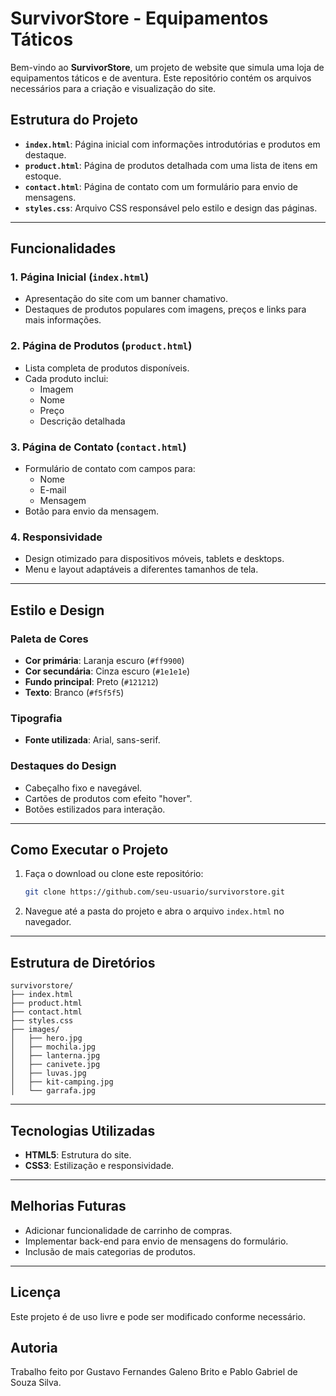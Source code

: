 # SurvivorStore - Equipamentos Táticos

Bem-vindo ao **SurvivorStore**, um projeto de website que simula uma loja de equipamentos táticos e de aventura. Este repositório contém os arquivos necessários para a criação e visualização do site.

## Estrutura do Projeto

- **`index.html`**: Página inicial com informações introdutórias e produtos em destaque.
- **`product.html`**: Página de produtos detalhada com uma lista de itens em estoque.
- **`contact.html`**: Página de contato com um formulário para envio de mensagens.
- **`styles.css`**: Arquivo CSS responsável pelo estilo e design das páginas.

---

## Funcionalidades

### 1. Página Inicial (`index.html`)
- Apresentação do site com um banner chamativo.
- Destaques de produtos populares com imagens, preços e links para mais informações.

### 2. Página de Produtos (`product.html`)
- Lista completa de produtos disponíveis.
- Cada produto inclui:
  - Imagem
  - Nome
  - Preço
  - Descrição detalhada

### 3. Página de Contato (`contact.html`)
- Formulário de contato com campos para:
  - Nome
  - E-mail
  - Mensagem
- Botão para envio da mensagem.

### 4. Responsividade
- Design otimizado para dispositivos móveis, tablets e desktops.
- Menu e layout adaptáveis a diferentes tamanhos de tela.

---

## Estilo e Design

### Paleta de Cores
- **Cor primária**: Laranja escuro (`#ff9900`)
- **Cor secundária**: Cinza escuro (`#1e1e1e`)
- **Fundo principal**: Preto (`#121212`)
- **Texto**: Branco (`#f5f5f5`)

### Tipografia
- **Fonte utilizada**: Arial, sans-serif.

### Destaques do Design
- Cabeçalho fixo e navegável.
- Cartões de produtos com efeito "hover".
- Botões estilizados para interação.

---

## Como Executar o Projeto

1. Faça o download ou clone este repositório:
   ```bash
   git clone https://github.com/seu-usuario/survivorstore.git
   ```

2. Navegue até a pasta do projeto e abra o arquivo `index.html` no navegador.

---

## Estrutura de Diretórios

```
survivorstore/
├── index.html
├── product.html
├── contact.html
├── styles.css
├── images/
│   ├── hero.jpg
│   ├── mochila.jpg
│   ├── lanterna.jpg
│   ├── canivete.jpg
│   ├── luvas.jpg
│   ├── kit-camping.jpg
│   └── garrafa.jpg
```

---

## Tecnologias Utilizadas

- **HTML5**: Estrutura do site.
- **CSS3**: Estilização e responsividade.

---

## Melhorias Futuras
- Adicionar funcionalidade de carrinho de compras.
- Implementar back-end para envio de mensagens do formulário.
- Inclusão de mais categorias de produtos.

---

## Licença
Este projeto é de uso livre e pode ser modificado conforme necessário.

## Autoria
Trabalho feito por Gustavo Fernandes Galeno Brito e Pablo Gabriel de Souza Silva.